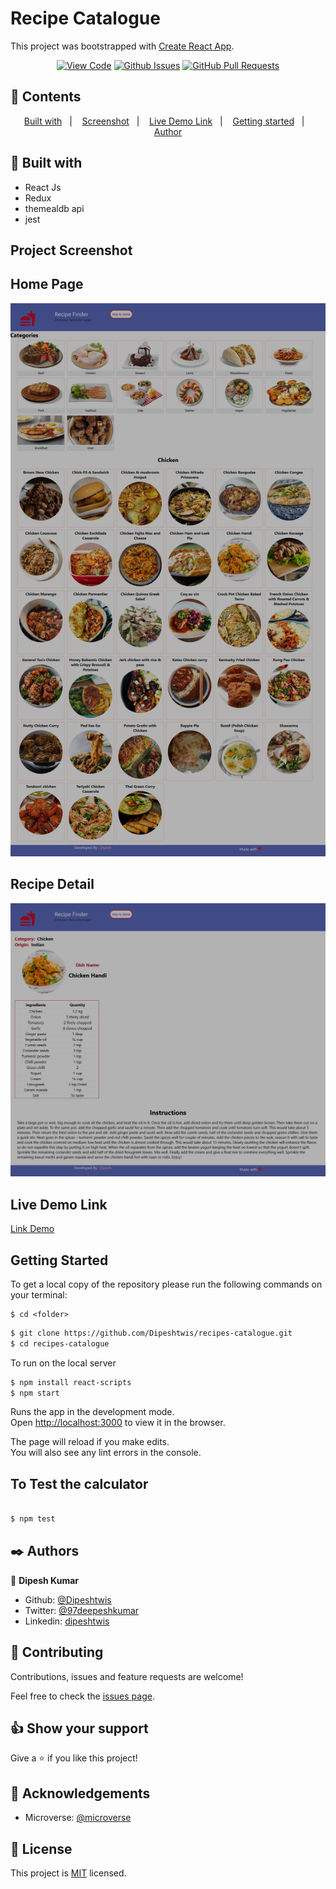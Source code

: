 # Recipe Catalogue

This project was bootstrapped with [Create React App](https://github.com/facebook/create-react-app).

<div align="center">

[![View Code](https://img.shields.io/badge/View%20-Code-green)](https://github.com/Dipeshtwis/recipes-catalogue/JS-to-do-list)
[![Github Issues](https://img.shields.io/badge/GitHub-Issues-orange)](https://github.com/Dipeshtwis/recipes-catalogue/issues)
[![GitHub Pull Requests](https://img.shields.io/badge/GitHub-Pull%20Requests-blue)](https://github.com/Dipeshtwis/recipes-catalogue/pulls)

</div>

## 📝 Contents

<p align="center">
<a href="#with">Built with</a>&nbsp;&nbsp;&nbsp;|&nbsp;&nbsp;&nbsp;
<a href="#sc">Screenshot</a>&nbsp;&nbsp;&nbsp;|&nbsp;&nbsp;&nbsp;
<a href="#ll">Live Demo Link</a>&nbsp;&nbsp;&nbsp;|&nbsp;&nbsp;&nbsp;
<a href="#gs">Getting started</a>&nbsp;&nbsp;&nbsp;|&nbsp;&nbsp;&nbsp;
<a href="#author">Author</a>
</p>

## 🔧 Built with<a name = "with"></a>

- React Js
- Redux
- themealdb api
- jest


## Project Screenshot <a name = "sc"></a>


## Home Page

![GUI](src/assets/img/catalogue.jpg)

## Recipe Detail

![GUI](src/assets/img/detail.png)


## Live Demo Link <a name = "ll"></a>

[Link Demo]()


## Getting Started <a name = "gs"></a>

To get a local copy of the repository please run the following commands on your terminal:

```
$ cd <folder>
```

~~~bash
$ git clone https://github.com/Dipeshtwis/recipes-catalogue.git
$ cd recipes-catalogue


~~~

To run on the local server

~~~bash
$ npm install react-scripts
$ npm start
~~~

Runs the app in the development mode.\
Open [http://localhost:3000](http://localhost:3000) to view it in the browser.

The page will reload if you make edits.\
You will also see any lint errors in the console.

## To Test the calculator

~~~bash

$ npm test

~~~


## ✒️  Authors <a name = "author"></a>


👤 **Dipesh Kumar**

- Github: [@Dipeshtwis](https://github.com/Dipeshtwis)
- Twitter: [@97deepeshkumar](https://twitter.com/97deepeshkumar)
- Linkedin: [dipeshtwis](https://www.linkedin.com/in/dipeshtwis/)



## 🤝 Contributing

Contributions, issues and feature requests are welcome!

Feel free to check the [issues page](https://github.com/Dipeshtwis/recipes-catalogue/issues).


## 👍 Show your support

Give a ⭐️ if you like this project!

## :clap: Acknowledgements

- Microverse: [@microverse](https://www.microverse.org/)

## 📝 License

This project is [MIT](./LICENSE) licensed.
